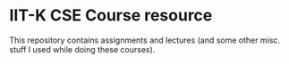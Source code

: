 # IIT-K CSE Course resource
This repository contains assignments and lectures (and some other misc. stuff I used while doing these courses).
